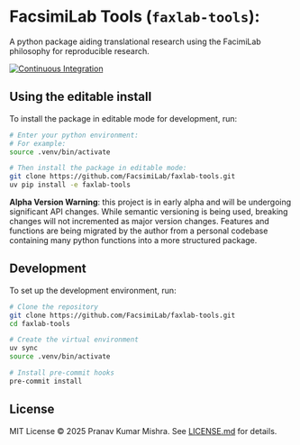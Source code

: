 # FacsimiLab Tools (`faxlab-tools`): 

A python package aiding translational research using the FacimiLab philosophy for reproducible research.

[![Continuous Integration](https://github.com/FacsimiLab/faxlab-tools/actions/workflows/ci.yml/badge.svg)](https://github.com/FacsimiLab/faxlab-tools/actions/workflows/ci.yml)

## Using the editable install

To install the package in editable mode for development, run:

```bash
# Enter your python environment:
# For example:
source .venv/bin/activate

# Then install the package in editable mode:
git clone https://github.com/FacsimiLab/faxlab-tools.git
uv pip install -e faxlab-tools
```

**Alpha Version Warning**: this project is in early alpha and will be undergoing significant API changes. While semantic versioning is being used, breaking changes will not incremented as major version changes. Features and functions are being migrated by the author from a personal codebase containing many python functions into a more structured package.


## Development

To set up the development environment, run:
```bash
# Clone the repository
git clone https://github.com/FacsimiLab/faxlab-tools.git
cd faxlab-tools

# Create the virtual environment
uv sync
source .venv/bin/activate

# Install pre-commit hooks
pre-commit install
```

## License

MIT License © 2025 Pranav Kumar Mishra. See [LICENSE.md](./LICENSE.md) for details.
